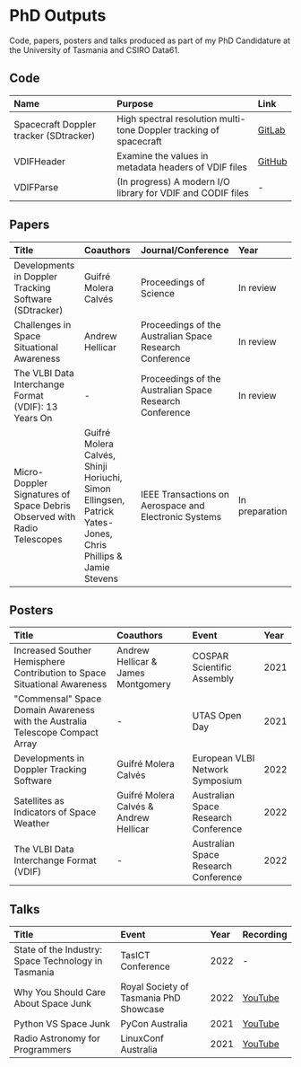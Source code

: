 # PhD Outputs

Code, papers, posters and talks produced as part of my PhD Candidature at the University of Tasmania and CSIRO Data61.

## Code

| Name  | Purpose   | Link  |
|:--    |:--        |:--    |
| Spacecraft Doppler tracker (SDtracker) | High spectral resolution multi-tone Doppler tracking of spacecraft | [GitLab](https://gitlab.com/gofrito/sctracker) |
| VDIFHeader | Examine the values in metadata headers of VDIF files | [GitHub](https://github.com/TheMartianLife/VDIFHeader) |
| VDIFParse | (In progress) A modern I/O library for VDIF and CODIF files | - |

## Papers

| Title | Coauthors | Journal/Conference    | Year  |
|:--    |:--        |:--                    |:--    |
| Developments in Doppler Tracking Software (SDtracker) | Guifré Molera Calvés | Proceedings of Science | In review |
| Challenges in Space Situational Awareness | Andrew Hellicar | Proceedings of the Australian Space Research Conference | In review |
| The VLBI Data Interchange Format (VDIF): 13 Years On | - | Proceedings of the Australian Space Research Conference | In review |
| Micro-Doppler Signatures of Space Debris Observed with Radio Telescopes | Guifré Molera Calvés, Shinji Horiuchi, Simon Ellingsen, Patrick Yates-Jones, Chris Phillips & Jamie Stevens | IEEE Transactions on Aerospace and Electronic Systems | In preparation |

## Posters

| Title | Coauthors | Event     | Year  |
|:--    |:--        |:--        |:--    |
| Increased Souther Hemisphere Contribution to Space Situational Awareness | Andrew Hellicar & James Montgomery | COSPAR Scientific Assembly | 2021 |
| "Commensal" Space Domain Awareness with the Australia Telescope Compact Array | - | UTAS Open Day | 2021 |
| Developments in Doppler Tracking Software | Guifré Molera Calvés | European VLBI Network Symposium | 2022 |
| Satellites as Indicators of Space Weather | Guifré Molera Calvés & Andrew Hellicar | Australian Space Research Conference | 2022 |
| The VLBI Data Interchange Format (VDIF) | - | Australian Space Research Conference | 2022 |

## Talks

| Title | Event | Year  | Recording |
|:--    |:--    |:--    |:--        |
| State of the Industry: Space Technology in Tasmania | TasICT Conference | 2022 | - |
| Why You Should Care About Space Junk | Royal Society of Tasmania PhD Showcase | 2022 | [YouTube](https://youtu.be/Mc59NCNu5lo) |
| Python VS Space Junk | PyCon Australia | 2021| [YouTube](https://youtu.be/jcgaU1mgS0A) |
| Radio Astronomy for Programmers | LinuxConf Australia | 2021 | [YouTube](https://youtu.be/P4UiWbUVaaM) |